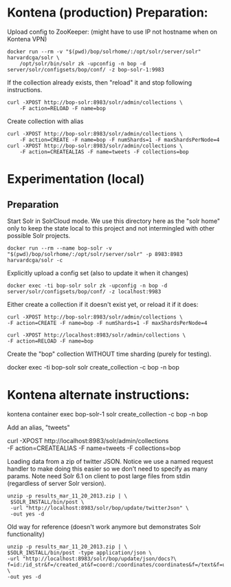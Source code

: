 # Kontena (production) Preparation:

Upload config to ZooKeeper:  (might have to use IP not hostname when on Kontena VPN)

    docker run --rm -v "$(pwd)/bop/solrhome/:/opt/solr/server/solr" harvardcga/solr \
        /opt/solr/bin/solr zk -upconfig -n bop -d server/solr/configsets/bop/conf/ -z bop-solr-1:9983

If the collection already exists, then "reload" it and stop following
instructions.

    curl -XPOST http://bop-solr:8983/solr/admin/collections \
        -F action=RELOAD -F name=bop
        
Create collection with alias

    curl -XPOST http://bop-solr:8983/solr/admin/collections \
        -F action=CREATE -F name=bop -F numShards=1 -F maxShardsPerNode=4
    curl -XPOST http://bop-solr:8983/solr/admin/collections \
        -F action=CREATEALIAS -F name=tweets -F collections=bop

# Experimentation (local)

## Preparation

Start Solr in SolrCloud mode.
We use this directory here as the "solr home" only to keep the state local
to this project and not intermingled with other possible Solr projects.
  
    docker run --rm --name bop-solr -v "$(pwd)/bop/solrhome/:/opt/solr/server/solr" -p 8983:8983 harvardcga/solr -c

Explicitly upload a config set (also to update it when it changes)

    docker exec -ti bop-solr solr zk -upconfig -n bop -d server/solr/configsets/bop/conf/ -z localhost:9983
    
Either create a collection if it doesn't exist yet, or reload it if it does:

    curl -XPOST http://bop-solr:8983/solr/admin/collections \
    -F action=CREATE -F name=bop -F numShards=1 -F maxShardsPerNode=4
    
    curl -XPOST http://localhost:8983/solr/admin/collections \
    -F action=RELOAD -F name=bop

Create the "bop" collection WITHOUT time sharding (purely for testing).

  docker exec -ti bop-solr solr create_collection -c bop -n bop
  # Kontena alternate instructions:
  kontena container exec bop-solr-1 solr create_collection -c bop -n bop
  
Add an alias, "tweets"

  curl -XPOST http://localhost:8983/solr/admin/collections \
  -F action=CREATEALIAS -F name=tweets -F collections=bop

Loading data from a zip of twitter JSON.  Notice we use a named request
handler to make doing this easier so we don't need to specify as many
params.  Note need Solr 6.1 on client to post large files from stdin
(regardless of server Solr version).

```
unzip -p results_mar_11_20_2013.zip | \
 $SOLR_INSTALL/bin/post \
 -url "http://localhost:8983/solr/bop/update/twitterJson" \
 -out yes -d
```

Old way for reference (doesn't work anymore but demonstrates Solr functionality)

```
unzip -p results_mar_11_20_2013.zip | \
$SOLR_INSTALL/bin/post -type application/json \
-url "http://localhost:8983/solr/bop/update/json/docs?\
f=id:/id_str&f=/created_at&f=coord:/coordinates/coordinates&f=/text&f=user_name:/user/name" \
-out yes -d
```